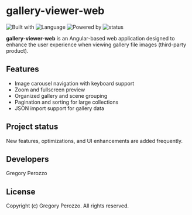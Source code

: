 # gallery-viewer-web

![Built with](https://img.shields.io/badge/built%20with-Angular-DD0031)
![Language](https://img.shields.io/badge/language-TypeScript-3178C6)
![Powered by](https://img.shields.io/badge/powered%20by-energy%20drinks-ff69b4)
![status](https://img.shields.io/badge/status-active--development-orange)

**gallery-viewer-web** is an Angular-based web application designed to enhance the user experience when viewing gallery file images (third-party product).

<h2>Features</h2>

- Image carousel navigation with keyboard support
- Zoom and fullscreen preview
- Organized gallery and scene grouping
- Pagination and sorting for large collections
- JSON import support for gallery data

<h2>Project status</h2>

New features, optimizations, and UI enhancements are added frequently.

<h2>Developers</h2>

Gregory Perozzo

<h2>License</h2>

Copyright (c) Gregory Perozzo. All rights reserved.
